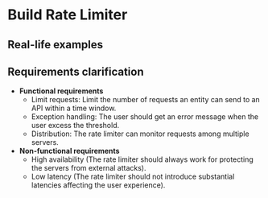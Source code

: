 # Build Rate Limiter

## Real-life examples

## Requirements clarification
- **Functional requirements**
   - Limit requests: Limit the number of requests an entity can send to an API within a time window.
   - Exception handling: The user should get an error message when the user excess the threshold.
   - Distribution: The rate limiter can monitor requests among multiple servers.
- **Non-functional requirements**
   - High availability (The rate limiter should always work for protecting the servers from external attacks).
   - Low latency (The rate limiter should not introduce substantial latencies affecting the user experience).
